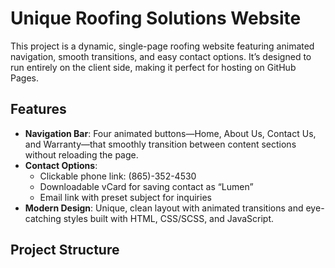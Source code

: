 # Unique Roofing Solutions Website

This project is a dynamic, single-page roofing website featuring animated navigation, smooth transitions, and easy contact options. It’s designed to run entirely on the client side, making it perfect for hosting on GitHub Pages.

## Features

- **Navigation Bar**: Four animated buttons—Home, About Us, Contact Us, and Warranty—that smoothly transition between content sections without reloading the page.
- **Contact Options**: 
  - Clickable phone link: (865)-352-4530
  - Downloadable vCard for saving contact as “Lumen”
  - Email link with preset subject for inquiries
- **Modern Design**: Unique, clean layout with animated transitions and eye-catching styles built with HTML, CSS/SCSS, and JavaScript.

## Project Structure

